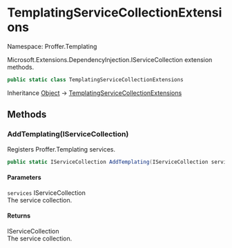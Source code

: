 # TemplatingServiceCollectionExtensions

Namespace: Proffer.Templating

Microsoft.Extensions.DependencyInjection.IServiceCollection extension methods.

```csharp
public static class TemplatingServiceCollectionExtensions
```

Inheritance [Object](https://docs.microsoft.com/en-us/dotnet/api/system.object) → [TemplatingServiceCollectionExtensions](./proffer.templating.templatingservicecollectionextensions)

## Methods

### **AddTemplating(IServiceCollection)**

Registers Proffer.Templating services.

```csharp
public static IServiceCollection AddTemplating(IServiceCollection services)
```

#### Parameters

`services` IServiceCollection<br>
The service collection.

#### Returns

IServiceCollection<br>
The service collection.
